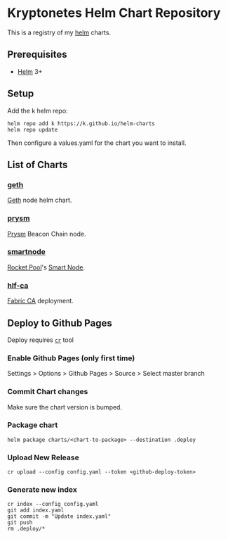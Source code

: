 # Kryptonetes Helm Chart Repository

This is a registry of my [helm](https://helm.sh/) charts.

## Prerequisites
* [Helm](https://helm.sh/) 3+

## Setup

Add the k helm repo:
```
helm repo add k https://k.github.io/helm-charts
helm repo update
```

Then configure a values.yaml for the chart you want to install.

## List of Charts

### [geth](./charts/geth)

[Geth](https://geth.ethereum.org/) node helm chart.

### [prysm](./charts/prysm)

[Prysm](https://prylabs.network/) Beacon Chain node.

### [smartnode](./charts/smartnode)

[Rocket Pool](https://www.rocketpool.net/)'s [Smart Node](https://github.com/rocket-pool/smartnode).

### [hlf-ca](./charts/hlf-ca)

[Fabric CA](https://github.com/hyperledger/fabric-ca) deployment.

## Deploy to Github Pages

Deploy requires [`cr`](https://github.com/helm/chart-releaser) tool 

### Enable Github Pages (only first time)

Settings > Options > Github Pages > Source > Select master branch

### Commit Chart changes

Make sure the chart version is bumped.

### Package chart

```
helm package charts/<chart-to-package> --destination .deploy
```

### Upload New Release

```
cr upload --config config.yaml --token <github-deploy-token>
```

### Generate new index
```
cr index --config config.yaml
git add index.yaml
git commit -m "Update index.yaml"
git push
rm .deploy/*
```
